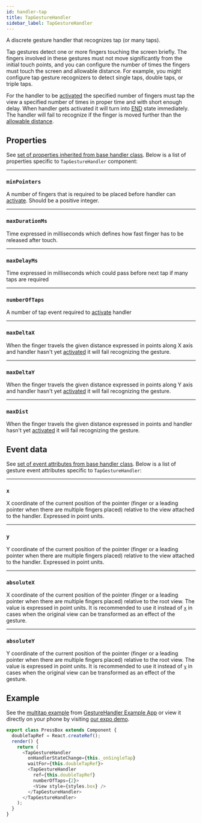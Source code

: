 ```yaml
---
id: handler-tap
title: TapGestureHandler
sidebar_label: TapGestureHandler
---
```


A discrete gesture handler that recognizes tap (or many taps).  

Tap gestures detect one or more fingers touching the screen briefly. 
The fingers involved in these gestures must not move significantly from the initial touch points, 
and you can configure the number of times the fingers must touch the screen and allowable distance. 
For example, you might configure tap gesture recognizers to detect single taps, double taps, or triple taps.

For the handler to be [activated](state.md#active) the specified number of fingers must tap the view a specified number of times in proper time and with short enough delay. When handler gets activated it will turn into [END](state.md#end) state immediately.
The handler will fail to recognize if the finger is moved further than the [allowable distance](#maxdist).

## Properties

See [set of properties inherited from base handler class](handler-common.md#properties). Below is a list of properties specific to `TapGestureHandler` component:

---
### `minPointers`
A number of fingers that is required to be placed before handler can [activate](state.md#active). Should be a positive integer.

---
### `maxDurationMs`
Time expressed in milliseconds which defines how fast finger has to be released after touch.

---
### `maxDelayMs`
Time expressed in milliseconds which could pass before next tap if many taps are required 

---
### `numberOfTaps`
A number of tap event required to  [activate](state.md#active) handler

---
### `maxDeltaX`

When the finger travels the given distance expressed in points along X axis and handler hasn't yet [activated](state.md#active) it will fail recognizing the gesture.

---
### `maxDeltaY`

When the finger travels the given distance expressed in points along Y axis and handler hasn't yet [activated](state.md#active) it will fail recognizing the gesture.

---
### `maxDist`

When the finger travels the given distance expressed in points and handler hasn't yet [activated](state.md#active) it will fail recognizing the gesture.



## Event data
See [set of event attributes from base handler class](handler-common.md#event-data). Below is a list of gesture event attributes specific to `TapGestureHandler`:

---
### `x`

X coordinate of the current position of the pointer (finger or a leading pointer when there are multiple fingers placed) relative to the view attached to the handler. Expressed in point units.

---
### `y`

Y coordinate of the current position of the pointer (finger or a leading pointer when there are multiple fingers placed) relative to the view attached to the handler. Expressed in point units.

---
### `absoluteX`

X coordinate of the current position of the pointer (finger or a leading pointer when there are multiple fingers placed) relative to the root view. The value is expressed in point units. It is recommended to use it instead of [`x`](#x) in cases when the original view can be transformed as an effect of the gesture.

---
### `absoluteY`

Y coordinate of the current position of the pointer (finger or a leading pointer when there are multiple fingers placed) relative to the root view. The value is expressed in point units. It is recommended to use it instead of [`y`](#y) in cases when the original view can be transformed as an effect of the gesture.

## Example

See the [multitap example](https://github.com/kmagiera/react-native-gesture-handler/blob/master/Example/multitap/index.js) from [GestureHandler Example App](example.md) or view it directly on your phone by visiting [our expo demo](https://exp.host/@osdnk/gesturehandlerexample).

```js
export class PressBox extends Component {
  doubleTapRef = React.createRef();
  render() {
    return (
      <TapGestureHandler
        onHandlerStateChange={this._onSingleTap}
        waitFor={this.doubleTapRef}>
        <TapGestureHandler
          ref={this.doubleTapRef}
          numberOfTaps={2}>
          <View style={styles.box} />
        </TapGestureHandler>
      </TapGestureHandler>
    );
  }
}
```